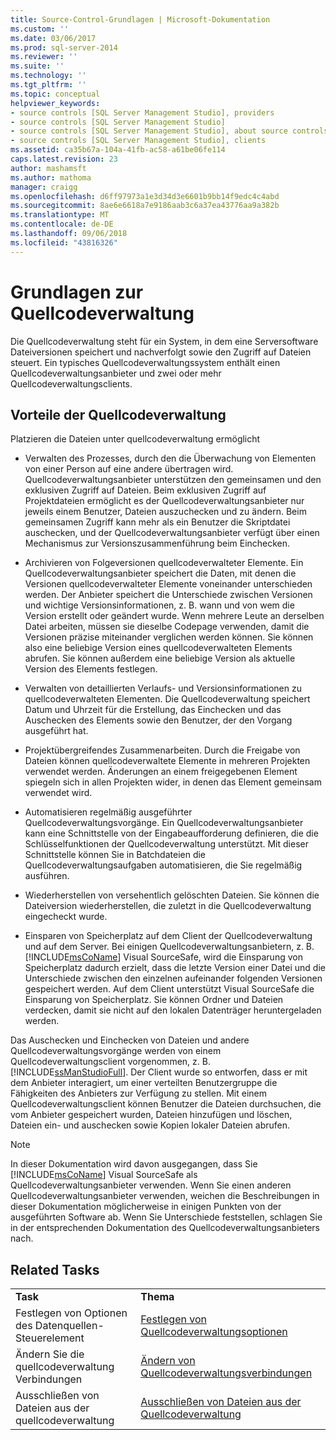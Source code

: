 ```yaml
---
title: Source-Control-Grundlagen | Microsoft-Dokumentation
ms.custom: ''
ms.date: 03/06/2017
ms.prod: sql-server-2014
ms.reviewer: ''
ms.suite: ''
ms.technology: ''
ms.tgt_pltfrm: ''
ms.topic: conceptual
helpviewer_keywords:
- source controls [SQL Server Management Studio], providers
- source controls [SQL Server Management Studio]
- source controls [SQL Server Management Studio], about source controls
- source controls [SQL Server Management Studio], clients
ms.assetid: ca35b67a-104a-41fb-ac58-a61be06fe114
caps.latest.revision: 23
author: mashamsft
ms.author: mathoma
manager: craigg
ms.openlocfilehash: d6ff97973a1e3d34d3e6601b9bb14f9edc4c4abd
ms.sourcegitcommit: 8ae6e6618a7e9186aab3c6a37ea43776aa9a382b
ms.translationtype: MT
ms.contentlocale: de-DE
ms.lasthandoff: 09/06/2018
ms.locfileid: "43816326"
---
```

# <a name="source-control-basics"></a>Grundlagen zur Quellcodeverwaltung
  Die Quellcodeverwaltung steht für ein System, in dem eine Serversoftware Dateiversionen speichert und nachverfolgt sowie den Zugriff auf Dateien steuert. Ein typisches Quellcodeverwaltungssystem enthält einen Quellcodeverwaltungsanbieter und zwei oder mehr Quellcodeverwaltungsclients.  
  
## <a name="source-control-benefits"></a>Vorteile der Quellcodeverwaltung  
 Platzieren die Dateien unter quellcodeverwaltung ermöglicht  
  
-   Verwalten des Prozesses, durch den die Überwachung von Elementen von einer Person auf eine andere übertragen wird. Quellcodeverwaltungsanbieter unterstützen den gemeinsamen und den exklusiven Zugriff auf Dateien. Beim exklusiven Zugriff auf Projektdateien ermöglicht es der Quellcodeverwaltungsanbieter nur jeweils einem Benutzer, Dateien auszuchecken und zu ändern. Beim gemeinsamen Zugriff kann mehr als ein Benutzer die Skriptdatei auschecken, und der Quellcodeverwaltungsanbieter verfügt über einen Mechanismus zur Versionszusammenführung beim Einchecken.  
  
-   Archivieren von Folgeversionen quellcodeverwalteter Elemente. Ein Quellcodeverwaltungsanbieter speichert die Daten, mit denen die Versionen quellcodeverwalteter Elemente voneinander unterschieden werden. Der Anbieter speichert die Unterschiede zwischen Versionen und wichtige Versionsinformationen, z. B. wann und von wem die Version erstellt oder geändert wurde. Wenn mehrere Leute an derselben Datei arbeiten, müssen sie dieselbe Codepage verwenden, damit die Versionen präzise miteinander verglichen werden können. Sie können also eine beliebige Version eines quellcodeverwalteten Elements abrufen. Sie können außerdem eine beliebige Version als aktuelle Version des Elements festlegen.  
  
-   Verwalten von detaillierten Verlaufs- und Versionsinformationen zu quellcodeverwalteten Elementen. Die Quellcodeverwaltung speichert Datum und Uhrzeit für die Erstellung, das Einchecken und das Auschecken des Elements sowie den Benutzer, der den Vorgang ausgeführt hat.  
  
-   Projektübergreifendes Zusammenarbeiten. Durch die Freigabe von Dateien können quellcodeverwaltete Elemente in mehreren Projekten verwendet werden. Änderungen an einem freigegebenen Element spiegeln sich in allen Projekten wider, in denen das Element gemeinsam verwendet wird.  
  
-   Automatisieren regelmäßig ausgeführter Quellcodeverwaltungsvorgänge. Ein Quellcodeverwaltungsanbieter kann eine Schnittstelle von der Eingabeaufforderung definieren, die die Schlüsselfunktionen der Quellcodeverwaltung unterstützt. Mit dieser Schnittstelle können Sie in Batchdateien die Quellcodeverwaltungsaufgaben automatisieren, die Sie regelmäßig ausführen.  
  
-   Wiederherstellen von versehentlich gelöschten Dateien. Sie können die Dateiversion wiederherstellen, die zuletzt in die Quellcodeverwaltung eingecheckt wurde.  
  
-   Einsparen von Speicherplatz auf dem Client der Quellcodeverwaltung und auf dem Server. Bei einigen Quellcodeverwaltungsanbietern, z. B. [!INCLUDE[msCoName](../includes/msconame-md.md)] Visual SourceSafe, wird die Einsparung von Speicherplatz dadurch erzielt, dass die letzte Version einer Datei und die Unterschiede zwischen den einzelnen aufeinander folgenden Versionen gespeichert werden. Auf dem Client unterstützt Visual SourceSafe die Einsparung von Speicherplatz. Sie können Ordner und Dateien verdecken, damit sie nicht auf den lokalen Datenträger heruntergeladen werden.  
  
 Das Auschecken und Einchecken von Dateien und andere Quellcodeverwaltungsvorgänge werden von einem Quellcodeverwaltungsclient vorgenommen, z. B. [!INCLUDE[ssManStudioFull](../includes/ssmanstudiofull-md.md)]. Der Client wurde so entworfen, dass er mit dem Anbieter interagiert, um einer verteilten Benutzergruppe die Fähigkeiten des Anbieters zur Verfügung zu stellen. Mit einem Quellcodeverwaltungsclient können Benutzer die Dateien durchsuchen, die vom Anbieter gespeichert wurden, Dateien hinzufügen und löschen, Dateien ein- und auschecken sowie Kopien lokaler Dateien abrufen.  
  
> [!NOTE]  
>  In dieser Dokumentation wird davon ausgegangen, dass Sie [!INCLUDE[msCoName](../includes/msconame-md.md)] Visual SourceSafe als Quellcodeverwaltungsanbieter verwenden. Wenn Sie einen anderen Quellcodeverwaltungsanbieter verwenden, weichen die Beschreibungen in dieser Dokumentation möglicherweise in einigen Punkten von der ausgeführten Software ab. Wenn Sie Unterschiede feststellen, schlagen Sie in der entsprechenden Dokumentation des Quellcodeverwaltungsanbieters nach.  
  
## <a name="related-tasks"></a>Related Tasks  
  
|||  
|-|-|  
|**Task**|**Thema**|  
|Festlegen von Optionen des Datenquellen-Steuerelement|[Festlegen von Quellcodeverwaltungsoptionen](../../2014/database-engine/set-source-control-options.md)|  
|Ändern Sie die quellcodeverwaltung Verbindungen|[Ändern von Quellcodeverwaltungsverbindungen](../../2014/database-engine/change-source-control-connections.md)|  
|Ausschließen von Dateien aus der quellcodeverwaltung|[Ausschließen von Dateien aus der Quellcodeverwaltung](../../2014/database-engine/exclude-files-from-source-control.md)|  
  
  
